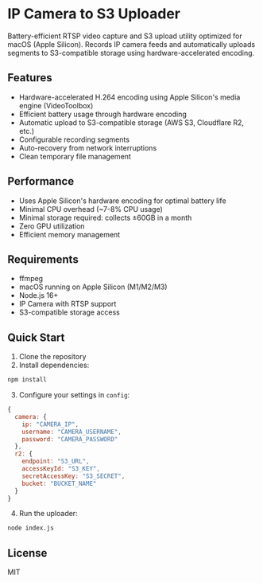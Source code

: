 # IP Camera to S3 Uploader

Battery-efficient RTSP video capture and S3 upload utility optimized for macOS (Apple Silicon). Records IP camera feeds and automatically uploads segments to S3-compatible storage using hardware-accelerated encoding.

## Features

- Hardware-accelerated H.264 encoding using Apple Silicon's media engine (VideoToolbox)
- Efficient battery usage through hardware encoding
- Automatic upload to S3-compatible storage (AWS S3, Cloudflare R2, etc.)
- Configurable recording segments
- Auto-recovery from network interruptions
- Clean temporary file management

## Performance

- Uses Apple Silicon's hardware encoding for optimal battery life
- Minimal CPU overhead (~7-8% CPU usage)
- Minimal storage required: collects ±60GB in a month
- Zero GPU utilization
- Efficient memory management

## Requirements

- ffmpeg
- macOS running on Apple Silicon (M1/M2/M3)
- Node.js 16+
- IP Camera with RTSP support
- S3-compatible storage access

## Quick Start

1. Clone the repository
2. Install dependencies:

```bash
npm install
```

3. Configure your settings in `config`:

```javascript
{
  camera: {
    ip: "CAMERA_IP",
    username: "CAMERA_USERNAME",
    password: "CAMERA_PASSWORD"
  },
  r2: {
    endpoint: "S3_URL",
    accessKeyId: "S3_KEY",
    secretAccessKey: "S3_SECRET",
    bucket: "BUCKET_NAME"
  }
}
```

4. Run the uploader:

```bash
node index.js
```

## License

MIT
